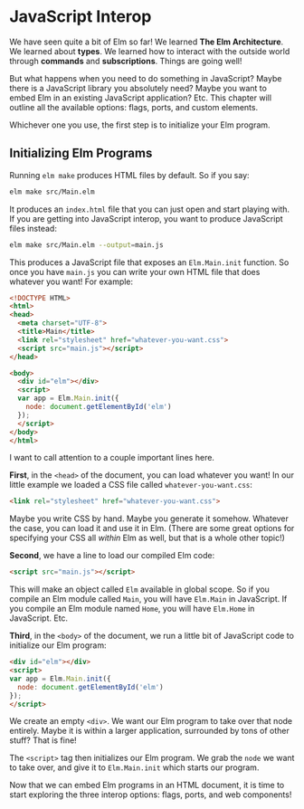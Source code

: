 # JavaScript Interop

We have seen quite a bit of Elm so far! We learned **The Elm Architecture**. We learned about **types**. We learned how to interact with the outside world through **commands** and **subscriptions**. Things are going well!

But what happens when you need to do something in JavaScript? Maybe there is a JavaScript library you absolutely need? Maybe you want to embed Elm in an existing JavaScript application? Etc. This chapter will outline all the available options: flags, ports, and custom elements.

Whichever one you use, the first step is to initialize your Elm program.


## Initializing Elm Programs

Running `elm make` produces HTML files by default. So if you say:

```bash
elm make src/Main.elm
```

It produces an `index.html` file that you can just open and start playing with. If you are getting into JavaScript interop, you want to produce JavaScript files instead:

```bash
elm make src/Main.elm --output=main.js
```

This produces a JavaScript file that exposes an `Elm.Main.init` function. So once you have `main.js` you can write your own HTML file that does whatever you want! For example:

```html
<!DOCTYPE HTML>
<html>
<head>
  <meta charset="UTF-8">
  <title>Main</title>
  <link rel="stylesheet" href="whatever-you-want.css">
  <script src="main.js"></script>
</head>

<body>
  <div id="elm"></div>
  <script>
  var app = Elm.Main.init({
    node: document.getElementById('elm')
  });
  </script>
</body>
</html>
```

I want to call attention to a couple important lines here.

**First**, in the `<head>` of the document, you can load whatever you want! In our little example we  loaded a CSS file called `whatever-you-want.css`:

```html
<link rel="stylesheet" href="whatever-you-want.css">
```

Maybe you write CSS by hand. Maybe you generate it somehow. Whatever the case, you can load it and use it in Elm. (There are some great options for specifying your CSS all _within_ Elm as well, but that is a whole other topic!)

**Second**, we have a line to load our compiled Elm code:

```html
<script src="main.js"></script>
```

This will make an object called `Elm` available in global scope. So if you compile an Elm module called `Main`, you will have `Elm.Main` in JavaScript. If you compile an Elm module named `Home`, you will have `Elm.Home` in JavaScript. Etc.

**Third**, in the `<body>` of the document, we run a little bit of JavaScript code to initialize our Elm program:

```html
<div id="elm"></div>
<script>
var app = Elm.Main.init({
  node: document.getElementById('elm')
});
</script>
```

We create an empty `<div>`. We want our Elm program to take over that node entirely. Maybe it is within a larger application, surrounded by tons of other stuff? That is fine!

The `<script>` tag then initializes our Elm program. We grab the `node` we want to take over, and give it to `Elm.Main.init` which starts our program.

Now that we can embed Elm programs in an HTML document, it is time to start exploring the three interop options: flags, ports, and web components!
